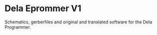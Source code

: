 # Dela Eprommer V1
 Schematics, gerberfiles and original and translated software for the Dela Programmer.
